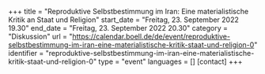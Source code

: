 +++
title = "Reproduktive Selbstbestimmung im Iran: Eine materialistische Kritik an Staat und Religion"
start_date = "Freitag, 23. September 2022 19.30"
end_date = "Freitag, 23. September 2022 20.30"
category = "Diskussion"
url = "https://calendar.boell.de/de/event/reproduktive-selbstbestimmung-im-iran-eine-materialistische-kritik-staat-und-religion-0"
identifier = "reproduktive-selbstbestimmung-im-iran-eine-materialistische-kritik-staat-und-religion-0"
type = "event"
languages = []
[contact]
+++